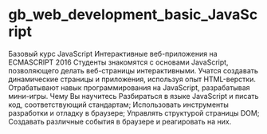 # gb_web_development_basic_JavaScript
Базовый курс JavaScript Интерактивные веб-приложения на ECMASCRIPT 2016 Студенты знакомятся с основами JavaScript, позволяющего делать веб-страницы интерактивными. Учатся создавать динамические страницы и приложения, используя опыт HTML-верстки. Отрабатывают навык программирования на JavaScript, разрабатывая мини-игры. Чему Вы научитесь Разбираться в языке JavaScript и писать код, соответствующий стандартам; Использовать инструменты разработки и отладку в браузере; Управлять структурой страницы DOM; Создавать различные события в браузере и реагировать на них.
